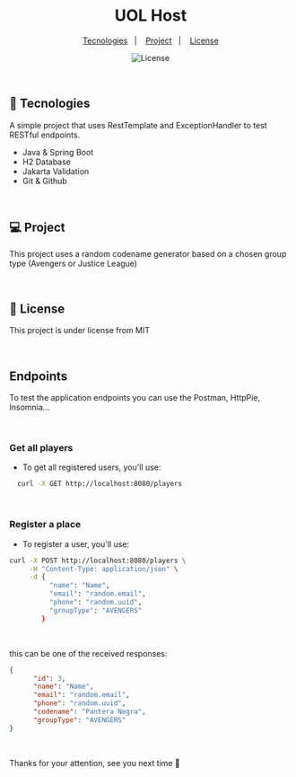 <h1 align="center"> UOL Host </h1>
<p align="center">
  <a href="#-tecnologies">Tecnologies</a>&nbsp;&nbsp;&nbsp;|&nbsp;&nbsp;&nbsp;
  <a href="#-project">Project</a>&nbsp;&nbsp;&nbsp;|&nbsp;&nbsp;&nbsp;
  <a href="#memo-license">License</a>
  <p align="center">
  <img alt="License" src="https://img.shields.io/static/v1?label=license&message=MIT&color=49AA26&labelColor=000000">
</p>
</p>

<br>

## 🚀 Tecnologies

A simple project that uses RestTemplate and ExceptionHandler to test RESTful endpoints.

- Java & Spring Boot
- H2 Database
- Jakarta Validation
- Git & Github 

 <br>

## 💻 Project

This project uses a random codename generator based on a chosen group type (Avengers or Justice League)

<br>

## :memo: License


This project is under license from MIT

<br>

## Endpoints 
<p>To test the application endpoints you can use the Postman, HttpPie, Insomnia...</p>

<br>

### Get all players
 - <p> To get all registered users, you'll use: </p>
 
```sh
  curl -X GET http://localhost:8080/players
```

<br>

### Register a place
 - <p> To register a user, you'll use: </p>
 
```sh
curl -X POST http://localhost:8080/players \
     -H "Content-Type: application/json" \
     -d {
          "name": "Name",
          "email": "random.email",
          "phone": "random.uuid",
          "groupType": "AVENGERS"
        }
```

<br>

<p> this can be one of the received responses: </p>

```json
{
      "id": 3,
      "name": "Name",
      "email": "random.email",
      "phone": "random.uuid",
      "codename": "Pantera Negra",
      "groupType": "AVENGERS"
}
```

<br>

<p>Thanks for your attention, see you next time 💜</p>

